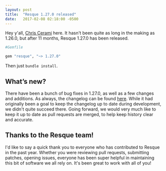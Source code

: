 ```yaml
---
layout: post
title:  "Resque 1.27.0 released"
date:   2017-02-08 02:18:00 -0500
---
```


Hey y'all, [Chris Cerami](https://github.com/chrisccerami) here. It hasn't been quite as long in the making as 1.26.0, but after 11 months, Resque 1.27.0 has been released.

```ruby
#Gemfile

gem "resque", "~> 1.27.0"
```

Then just `bundle install`.

## What’s new?

There have been a bunch of bug fixes in 1.27.0, as well as a few changes and additions. As always, the changelog can be found [here](https://github.com/resque/resque/blob/master/HISTORY.md#1270-2017-02-08). While it had originally been a goal to keep the changelog up to date during development, we didn't quite succeed there. Going forward, we would very much like to keep it up to date as pull requests are merged, to help keep history clear and accurate.

## Thanks to the Resque team!

I'd like to say a quick thank you to everyone who has contributed to Resque in the past year. Whether you were reviewing pull requests, submitting patches, opening issues, everyone has been super helpful in maintaining this bit of software we all rely on. It's been great to work with all of you!
